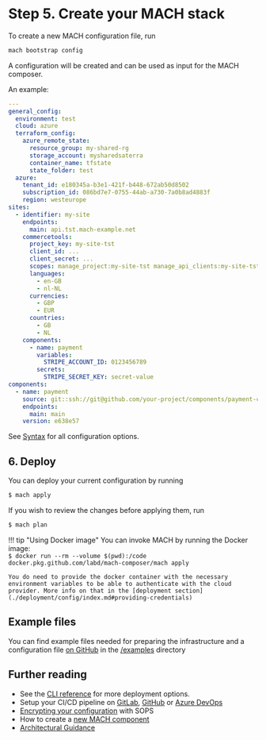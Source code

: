 # Step 5. Create your MACH stack

To create a new MACH configuration file, run

```bash
mach bootstrap config
```

A configuration will be created and can be used as input for the MACH composer.

An example:

  ```yaml
  ---
  general_config:
    environment: test
    cloud: azure
    terraform_config:
      azure_remote_state:
        resource_group: my-shared-rg
        storage_account: mysharedsaterra
        container_name: tfstate
        state_folder: test
    azure:
      tenant_id: e180345a-b3e1-421f-b448-672ab50d8502
      subscription_id: 086bd7e7-0755-44ab-a730-7a0b8ad4883f
      region: westeurope
  sites:
    - identifier: my-site
      endpoints:
        main: api.tst.mach-example.net
      commercetools:
        project_key: my-site-tst
        client_id: ...
        client_secret: ...
        scopes: manage_project:my-site-tst manage_api_clients:my-site-tst view_api_clients:my-site-tst
        languages:
          - en-GB
          - nl-NL
        currencies:
          - GBP
          - EUR
        countries:
          - GB
          - NL
      components:
        - name: payment
          variables:
            STRIPE_ACCOUNT_ID: 0123456789
          secrets:
            STRIPE_SECRET_KEY: secret-value
  components:
    - name: payment
      source: git::ssh://git@github.com/your-project/components/payment-component.git//terraform
      endpoints: 
        main: main
      version: e638e57
  ```

See [Syntax](./syntax/index.md) for all configuration options.

## 6. Deploy

You can deploy your current configuration by running

```bash
$ mach apply
```

If you wish to review the changes before applying them, run

```bash
$ mach plan
```

!!! tip "Using Docker image"
    You can invoke MACH by running the Docker image:<br>
    `$ docker run --rm --volume $(pwd):/code docker.pkg.github.com/labd/mach-composer/mach apply`

    You do need to provide the docker container with the necessary environment variables to be able to authenticate with the cloud provider. More info on that in the [deployment section](./deployment/config/index.md#providing-credentials)


## Example files

You can find example files needed for preparing the infrastructure and a configuration file [on GitHub](https://github.com/labd/mach-composer/tree/master/examples/) in the [/examples](https://github.com/labd/mach-composer/tree/master/examples/) directory

## Further reading

- See the [CLI reference](./workflow/cli.md#apply) for more deployment options.
- Setup your CI/CD pipeline on [GitLab](./deployment/ci/gitlab.md), [GitHub](./deployment/ci/github.md) or [Azure DevOps](./deployment/ci/devops.md)
- [Encrypting your configuration](./security.md#encrypt-your-mach-configuration) with SOPS
- How to create a [new MACH component](./components/index.md)
- [Architectural Guidance](./guidance/index.md)

